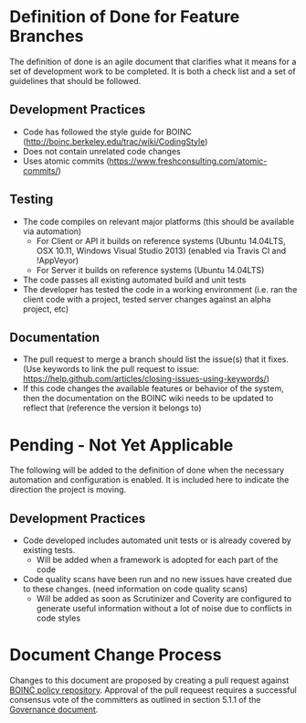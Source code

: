 # Definition of Done for Feature Branches
The definition of done is an agile document that clarifies what it means for a set of development work to be completed.  It is both a check list and a set of guidelines that should be followed.

## Development Practices
- Code has followed the style guide for BOINC (http://boinc.berkeley.edu/trac/wiki/CodingStyle)
- Does not contain unrelated code changes
- Uses atomic commits (https://www.freshconsulting.com/atomic-commits/)

## Testing
- The code compiles on relevant major platforms (this should be available via automation)
  - For Client or API it builds on reference systems (Ubuntu 14.04LTS, OSX 10.11, Windows Visual Studio 2013) (enabled via Travis CI and !AppVeyor)
  - For Server it builds on reference systems (Ubuntu 14.04LTS)
- The code passes all existing automated build and unit tests
- The developer has tested the code in a working environment (i.e. ran the client code with a project, tested server changes against an alpha project, etc)

## Documentation
- The pull request to merge a branch should list the issue(s) that it fixes.  (Use keywords to link the pull request to issue: https://help.github.com/articles/closing-issues-using-keywords/)
- If this code changes the available features or behavior of the system, then the documentation on the BOINC wiki needs to be updated to reflect that (reference the version it belongs to)

# Pending - Not Yet Applicable
The following will be added to the definition of done when the necessary automation and configuration is enabled.  It is included here to indicate the direction the project is moving.

## Development Practices
- Code developed includes automated unit tests or is already covered by existing tests.
  - Will be added when a framework is adopted for each part of the code
- Code quality scans have been run and no new issues have created due to these changes.  (need information on code quality scans)
  - Will be added as soon as Scrutinizer and Coverity are configured to generate useful information without a lot of noise due to conflicts in code styles

# Document Change Process
Changes to this document are proposed by creating a pull request against [BOINC policy repository](https://github.com/BOINC/boinc-policy).  Approval of the pull requeest requires a successful consensus vote of the committers as outlined in section 5.1.1 of the [Governance document](https://github.com/BOINC/boinc-policy/blob/master/Governance.md).
